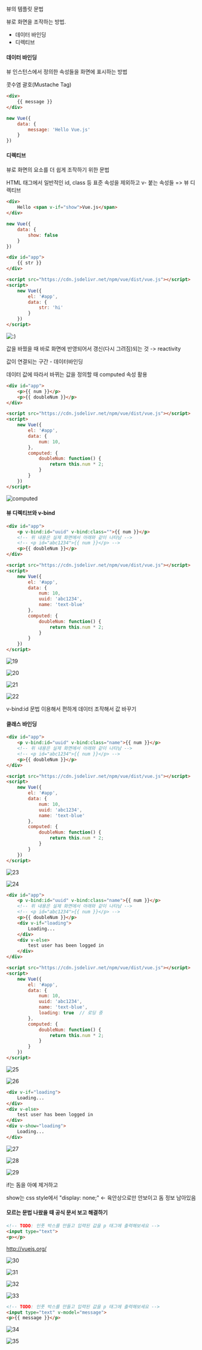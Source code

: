 뷰의 템플릿 문법

뷰로 화면을 조작하는 방법. 

* 데이터 바인딩
* 디렉티브



#### 데이터 바인딩

뷰 인스턴스에서 정의한 속성들을 화면에 표시하는 방법

콧수염 괄호(Mustache Tag)

```html
<div>
    {{ message }}
</div>
```

```javascript
new Vue({
    data: {
        message: 'Hello Vue.js'
    }
})
```



#### 디렉티브

뷰로 화면의 요소를 더 쉽게 조작하기 위한 문법 

HTML 태그에서 일반적인 id, class 등 표준 속성을 제외하고 v- 붙는 속성들 => 뷰 디렉티브

```html
<div>
    Hello <span v-if="show">Vue.js</span>
</div>
```

```javascript
new Vue({
    data: {
        show: false
    }
})
```



```html
<div id="app">
    {{ str }}
</div>

<script src="https://cdn.jsdelivr.net/npm/vue/dist/vue.js"></script>
<script>
    new Vue({
        el: '#app',
        data: {
            str: 'hi'
        }
    })
</script>
```

![:)](./imgs/17.png)

값을 바꿨을 때 바로 화면에 반영되어서 갱신(다시 그려짐)되는 것 -> reactivity

값이 연결되는 구간 - 데이터바인딩



데이터 값에 따라서 바뀌는 값을 정의할 때 computed 속성 활용

```html
<div id="app">
    <p>{{ num }}</p>
    <p>{{ doubleNum }}</p>
</div>

<script src="https://cdn.jsdelivr.net/npm/vue/dist/vue.js"></script>
<script>
    new Vue({
        el: '#app',
        data: {
            num: 10,
        },
        computed: {
            doubleNum: function() {
                return this.num * 2;
            }
        }
    })
</script>
```

![computed](./imgs/18.png)



#### 뷰 디렉티브와 v-bind

```html
<div id="app">
    <p v-bind:id="uuid" v-bind:class="">{{ num }}</p>
    <!-- 위 내용은 실제 화면에서 아래와 같이 나타남 -->
    <!-- <p id="abc1234">{{ num }}</p> -->
    <p>{{ doubleNum }}</p>
</div>

<script src="https://cdn.jsdelivr.net/npm/vue/dist/vue.js"></script>
<script>
    new Vue({
        el: '#app',
        data: {
            num: 10,
            uuid: 'abc1234',
            name: 'text-blue'
        },
        computed: {
            doubleNum: function() {
                return this.num * 2;
            }
        }
    })
</script>
```

![19](./imgs/19.png)

![20](./imgs/20.png)

![21](./imgs/21.png)

![22](./imgs/22.png)

v-bind:id 문법 이용해서 편하게 데이터 조작해서 값 바꾸기 



#### 클래스 바인딩

```html
<div id="app">
    <p v-bind:id="uuid" v-bind:class="name">{{ num }}</p>
    <!-- 위 내용은 실제 화면에서 아래와 같이 나타남 -->
    <!-- <p id="abc1234">{{ num }}</p> -->
    <p>{{ doubleNum }}</p>
</div>

<script src="https://cdn.jsdelivr.net/npm/vue/dist/vue.js"></script>
<script>
    new Vue({
        el: '#app',
        data: {
            num: 10,
            uuid: 'abc1234',
            name: 'text-blue'
        },
        computed: {
            doubleNum: function() {
                return this.num * 2;
            }
        }
    })
</script>
```

![23](./imgs/23.png)

![24](./imgs/24.png)



```html
<div id="app">
    <p v-bind:id="uuid" v-bind:class="name">{{ num }}</p>
    <!-- 위 내용은 실제 화면에서 아래와 같이 나타남 -->
    <!-- <p id="abc1234">{{ num }}</p> -->
    <p>{{ doubleNum }}</p>
    <div v-if="loading">
        Loading...
    </div>
    <div v-else>
        test user has been logged in
    </div>
</div>

<script src="https://cdn.jsdelivr.net/npm/vue/dist/vue.js"></script>
<script>
    new Vue({
        el: '#app',
        data: {
            num: 10,
            uuid: 'abc1234',
            name: 'text-blue',
            loading: true  // 로딩 중
        },
        computed: {
            doubleNum: function() {
                return this.num * 2;
            }
        }
    })
</script>
```

![25](./imgs/25.png)

![26](./imgs/26.png)

```html
<div v-if="loading">
    Loading...
</div>
<div v-else>
    test user has been logged in
</div>
<div v-show="loading">
    Loading...
</div>
```

![27](./imgs/27.png)

![28](./imgs/28.png)

![29](./imgs/29.png)

if는 돔을 아예 제거하고

show는 css style에서 "display: none;" <- 육안상으로만 안보이고 돔 정보 남아있음



#### 모르는 문법 나왔을 때 공식 문서 보고 해결하기

```html
<!-- TODO: 인풋 박스를 만들고 입력된 값을 p 태그에 출력해보세요 -->
<input type="text">
<p></p>
```

http://vuejs.org/

![30](./imgs/30.png)

![31](./imgs/31.png)

![32](./imgs/32.png)

![33](./imgs/33.png)

```html
<!-- TODO: 인풋 박스를 만들고 입력된 값을 p 태그에 출력해보세요 -->
<input type="text" v-model="message">
<p>{{ message }}</p>
```

![34](./imgs/34.png)

![35](./imgs/35.png)